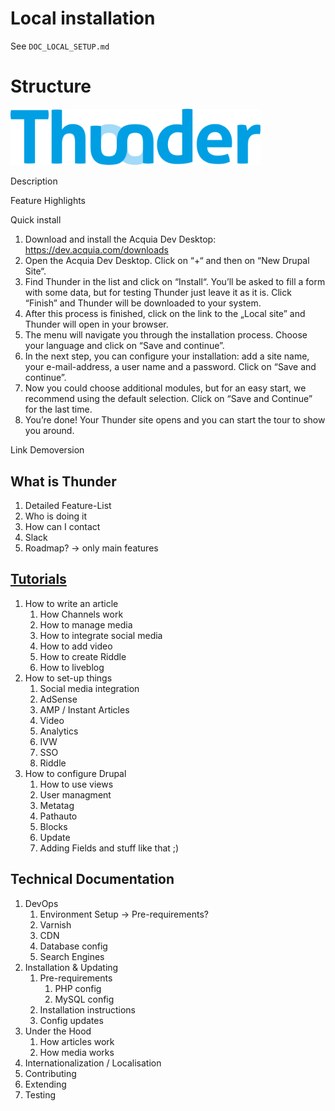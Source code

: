 # Local installation
See `DOC_LOCAL_SETUP.md`


# Structure

<img src="assets/logos/Thunder.svg" alt="Thunder Logo" width="400" />

Description

Feature Highlights

Quick install
1.    Download and install the Acquia Dev Desktop: https://dev.acquia.com/downloads
2.    Open the Acquia Dev Desktop. Click on “+“ and then on “New Drupal Site“.
3.    Find Thunder in the list and click on “Install“. You’ll be asked to fill a form with some data, but for testing Thunder just leave it as it is. Click “Finish” and Thunder will be downloaded to your system.
4.    After this process is finished, click on the link to the „Local site” and Thunder will open in your browser.
5.    The menu will navigate you through the installation process. Choose your language and click on “Save and continue”.
6.    In the next step, you can configure your installation: add a site name, your e-mail-address, a user name and a password. Click on “Save and continue”.
7.    Now you could choose additional modules, but for an easy start, we recommend using the default selection. Click on “Save and Continue” for the last time.
8.    You’re done! Your Thunder site opens and you can start the tour to show you around.

Link Demoversion

## What is Thunder
1. Detailed Feature-List
2. Who is doing it
3. How can I contact
4. Slack
5. Roadmap? -> only main features

## [Tutorials](tutorials)
1. How to write an article
    1. How Channels work
    2. How to manage media
    3. How to integrate social media
    4. How to add video
    5. How to create Riddle
    6. How to liveblog
2. How to set-up things
    1. Social media integration
    2. AdSense
    3. AMP / Instant Articles
    4. Video
    5. Analytics
    6. IVW
    7. SSO
    8. Riddle
3. How to configure Drupal
    1. How to use views
    2. User managment
    3. Metatag
    4. Pathauto
    5. Blocks
    6. Update
    7. Adding Fields and stuff like that ;)

## Technical Documentation
1. DevOps
    1. Environment Setup -> Pre-requirements?
    2. Varnish
    3. CDN
    4. Database config
    5. Search Engines
2. Installation & Updating
    1. Pre-requirements
        1. PHP config
        2. MySQL config
    2. Installation instructions
    3. Config updates
4. Under the Hood
    1. How articles work
    2. How media works
5. Internationalization / Localisation
6. Contributing
7. Extending
8. Testing
